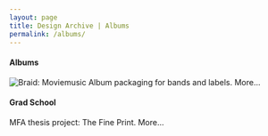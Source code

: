 ```yaml
---
layout: page
title: Design Archive | Albums
permalink: /albums/
---
```

#### Albums
![](../assets/images/braid.jpg "Braid: Moviemusic")
Album packaging for bands and labels. More…

#### Grad School
MFA thesis project: The Fine Print. More…
